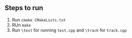 ## Steps to run
  1. Run `cmake CMakeLists.txt`
  2. RUn `make`
  3. Run `\test` for running `test.cpp` and `\track` for `track.cpp`
